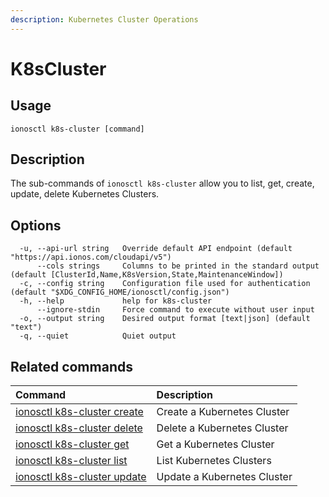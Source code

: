 ```yaml
---
description: Kubernetes Cluster Operations
---
```


# K8sCluster

## Usage

```text
ionosctl k8s-cluster [command]
```

## Description

The sub-commands of `ionosctl k8s-cluster` allow you to list, get, create, update, delete Kubernetes Clusters.

## Options

```text
  -u, --api-url string   Override default API endpoint (default "https://api.ionos.com/cloudapi/v5")
      --cols strings     Columns to be printed in the standard output (default [ClusterId,Name,K8sVersion,State,MaintenanceWindow])
  -c, --config string    Configuration file used for authentication (default "$XDG_CONFIG_HOME/ionosctl/config.json")
  -h, --help             help for k8s-cluster
      --ignore-stdin     Force command to execute without user input
  -o, --output string    Desired output format [text|json] (default "text")
  -q, --quiet            Quiet output
```

## Related commands

| Command | Description |
| :--- | :--- |
| [ionosctl k8s-cluster create](create.md) | Create a Kubernetes Cluster |
| [ionosctl k8s-cluster delete](delete.md) | Delete a Kubernetes Cluster |
| [ionosctl k8s-cluster get](get.md) | Get a Kubernetes Cluster |
| [ionosctl k8s-cluster list](list.md) | List Kubernetes Clusters |
| [ionosctl k8s-cluster update](update.md) | Update a Kubernetes Cluster |

